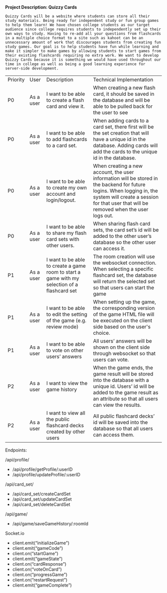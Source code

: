 <!-- Output copied to clipboard! -->

<!-----

Yay, no errors, warnings, or alerts!

Conversion time: 0.529 seconds.


Using this Markdown file:

1. Paste this output into your source file.
2. See the notes and action items below regarding this conversion run.
3. Check the rendered output (headings, lists, code blocks, tables) for proper
   formatting and use a linkchecker before you publish this page.

Conversion notes:

* Docs to Markdown version 1.0β33
* Thu Feb 17 2022 21:05:13 GMT-0800 (PST)
* Source doc: Untitled document
* Tables are currently converted to HTML tables.
----->


**Project Description: Quizzy Cards**

	Quizzy Cards will be a website where students can store all their study materials. Being ready for independent study or fun group games to help them learn! We have chosen college students as our target audience since college requires students to independently set up their own ways to study. Having to re-add all your questions from flashcards in a multiple choice format to a site such as kahoot can be an unnecessary amount of work that discourages students from creating fun study games. Our goal is to help students have fun while learning and make it simpler to make games by allowing students to start games from their existing flashcards requiring no extra work. We want to develop Quizzy Cards because it is something we would have used throughout our time in college as well as being a good learning experience for server-side development. 


<table>
  <tr>
   <td>Priority 
   </td>
   <td>User
   </td>
   <td>Description
   </td>
   <td>Technical Implementation
   </td>
  </tr>
  <tr>
   <td>P0
   </td>
   <td>As a user
   </td>
   <td>I want to be able to create a flash card and view it.
   </td>
   <td>When creating  a new flash card, it should be saved in the database and will be able to be pulled back for the user to see
   </td>
  </tr>
  <tr>
   <td>P0
   </td>
   <td>As a user
   </td>
   <td>I want to be able to add flashcards to a card set.
   </td>
   <td>When adding cards to a card set, there first will be the set creation that will have a unique id in the database. Adding cards will add the cards to the unique id in the database.
   </td>
  </tr>
  <tr>
   <td>P0
   </td>
   <td>As a user
   </td>
   <td>I want to be able to create my own account and login/logout.
   </td>
   <td>When creating a new account, the user information will be stored in the backend for future logins. When logging in, the system will create a session for that user that will be removed when the user logs out.
   </td>
  </tr>
  <tr>
   <td>P0
   </td>
   <td>As a user
   </td>
   <td>I want to be able to share my flash card sets with other users.
   </td>
   <td>When sharing flash card sets, the card set’s id will be added to the other user’s database so the other user can access it.
   </td>
  </tr>
  <tr>
   <td>P1
   </td>
   <td>As a user
   </td>
   <td>I want to be able to create a game room to start a game with my selection of a flashcard set
   </td>
   <td>The room creation will use the websocket connection. When selecting a specific flashcard set, the database will return the selected set so that users can start the game
   </td>
  </tr>
  <tr>
   <td>P1
   </td>
   <td>As a user
   </td>
   <td>I want to be able to edit the setting of the game (e.g. review mode)
   </td>
   <td>When setting up the game, the corresponding version of the game HTML file will be executed on the client side based on the user's choice. 
   </td>
  </tr>
  <tr>
   <td>P1
   </td>
   <td>As a user
   </td>
   <td>I want to be able to vote on other users’ answers
   </td>
   <td>All users’ answers will be shown on the client side through websocket so that users can vote. 
   </td>
  </tr>
  <tr>
   <td>P2
   </td>
   <td>As a user
   </td>
   <td>I want to view the game history
   </td>
   <td>When the game ends, the game result will be stored into the database with a unique id. Users’ id will be added to the game result as an attribute so that all users can view the results. 
   </td>
  </tr>
  <tr>
   <td>P2
   </td>
   <td>As a user
   </td>
   <td>I want to view all the public flashcard decks created by other users
   </td>
   <td>All public flashcard decks’ id will be saved into the database so that all users can access them. 
   </td>
  </tr>
</table>


Endpoints:

/api/profile/



* /api/profile/getProfile/:userID
* /api/profile/updateProfile/:userID

/api/card_set/



* /api/card_set/createCardSet
* /api/card_set/updateCardSet
* /api/card_set/deleteCardSet

/api/game/



* /api/game/saveGameHistory/:roomId

Socket.io



* client.emit(“initializeGame”)
* client.emit(“gameCode”)
* client.on(“startGame”)
* client.emit(“gameState”)
* client.on(“cardResponse”)
* client.on(“voteOnCard”)
* client.on(“progressGame”)
* client.on(“restartRequest”)
* client.emit(“gameComplete”)
